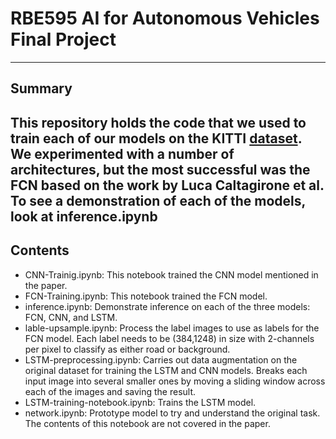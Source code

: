 # RBE595 AI for Autonomous Vehicles Final Project
---
## Summary
This repository holds the code that we used to train each of our models on the KITTI [dataset](http://www.cvlibs.net/datasets/kitti/eval_road.php). We experimented with a number of architectures, but the most successful was the FCN based on the work by Luca Caltagirone et al. To see a demonstration of each of the models, look at inference.ipynb
---
## Contents
- CNN-Trainig.ipynb: This notebook trained the CNN model mentioned in the paper.
- FCN-Training.ipynb: This notebook trained the FCN model.
- inference.ipynb: Demonstrate inference on each of the three models: FCN, CNN, and LSTM.
- lable-upsample.ipynb: Process the label images to use as labels for the FCN model. Each label needs to be (384,1248) in size with 2-channels per pixel to classify as either road or background.
- LSTM-preprocessing.ipynb: Carries out data augmentation on the original dataset for training the LSTM and CNN models. Breaks each input image into several smaller ones by moving a sliding window across each of the images and saving the result.
- LSTM-training-notebook.ipynb: Trains the LSTM model.
- network.ipynb: Prototype model to try and understand the original task. The contents of this notebook are not covered in the paper.